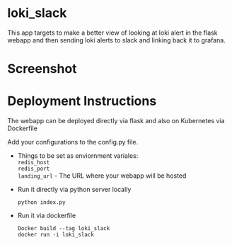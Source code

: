 # loki_slack
This app targets to make a better view of looking at loki alert in the flask webapp and then sending loki alerts to slack and linking back it to grafana.

# Screenshot

# Deployment Instructions

The webapp can be deployed directly via flask and also on Kubernetes via Dockerfile

Add your configurations to the config.py file.

- Things to be set as enviornment variales:\
  ```redis_host```\
  ```redis_port```\
  ```landing_url``` - The URL where your webapp will be hosted

- Run it directly via python server locally

  ```python index.py```

- Run it via dockerfile

  ```Docker build --tag loki_slack```\
  ```docker run -i loki_slack```


